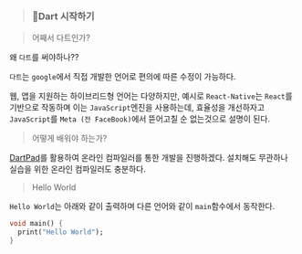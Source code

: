 > ### 🧡Dart 시작하기

> 어째서 다트인가?

왜 `다트`를 써야하나??

`다트`는 `google`에서 직접 개발한 언어로 편의에 따른 수정이 가능하다.

웹, 앱을 지원하는 하이브리드형 언어는 다양하지만, 예시로 `React-Native`는 `React`를 기반으로 작동하며 이는 `JavaScript`엔진을 사용하는데, 효율성을 개선하자고 `JavaScript`를 `Meta (전 FaceBook)`에서 뜯어고칠 순 없는것으로 설명이 된다.

> 어떻게 배워야 하는가?

[DartPad](https://dartpad.dev/?)를 활용하여 온라인 컴파일러를 통한 개발을 진행하겠다. 설치해도 무관하나 실습을 위한 온라인 컴파일러도 충분하다.

> Hello World

`Hello World`는 아래와 같이 출력하며 다른 언어와 같이 `main`함수에서 동작한다.

```dart
void main() {
  print("Hello World");
}

```

